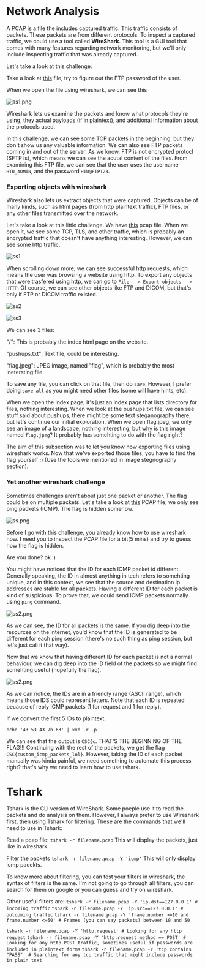 
# Network Analysis

A PCAP is a file the includes captured traffic. This traffic consists of packets. These packets are from different protocols. To inspect a captured traffic, we could use a tool called **WireShark**. This tool is a GUI tool that comes with many features regarding network monitoring, but we'll only include inspecting traffic that was already captured.

Let's take a look at this challenge:


Take a look at [this](../files/challenge_wireshark/ch1/chall.pcap) file, try to figure out the FTP password of the user.

When we open the file using wireshark, we can see this

![ss1.png](../files/challenge_wireshark/ch1/ss1.png)

Wireshark lets us examine the packets and know what protocols they're using, they actual payloads (if in plaintext), and additional information about the protocols used. 

In this challenge, we can see some TCP packets in the beginning, but they don't show us any valuable information. We can also see FTP packets coming in and out of the server. As we know, FTP is not encrypted protocl (SFTP is), which means we can see the acutal content of the files. From examining this FTP file, we can see that the user uses the username `HTU_ADMIN`, and the password `HTU@FTP123`. 

### Exporting objects with wireshark

Wireshark also lets us extract objects that were captured. Objects can be of many kinds, such as html pages (from http plaintext traffic), FTP files, or any other files transmitted over the network.

Let's take a look at this little challenge. We have [this](../files/challenge_wireshark/ch2/chall.pcapng) pcap file. When we open it, we see some TCP, TLS, and other traffic, which is probably an encrypted traffic that doesn't have anything interesting. However, we can see some http traffic.

![ss1](../files/challenge_wireshark/ch2/ss1.png)

When scrolling down more, we can see successful http requests, which means the user was browsing a website using http. To export any objects that were trasfered using http, we can go to `File --> Export objects --> HTTP`. Of course, we can see other objects like FTP and DICOM, but that's only if FTP or DICOM traffic existed. 

![ss2](../files/challenge_wireshark/ch2/ss2.png)

![ss3](../files/challenge_wireshark/ch2/ss3.png)

We can see 3 files:

"/": This is probably the index html page on the website.

"pushups.txt": Text file, could be interesting.

"flag.jpeg": JPEG image, named "flag", which is probably the most inetersting file.

To save any file, you can click on that file, then do `save`. However, I prefer doing `save all` as you might need other files (some will have hints, etc).

When we open the index page, it's just an index page that lists directory for files, nothing interesting. When we look at the pushups.txt file, we can see stuff said about pushups, there might be some text steganography there, but let's continue our initial exploration. When we open flag.jpeg, we only see an image of a landscape, nothing interesting, but why is this image named `flag.jpeg`? It probably has somehting to do with the flag right?

The aim of this subsection was to let you know how exporting files using wireshark works. Now that we've exported those files, you have to find the flag yourself ;\)  (Use the tools we mentioned in image stegnography section).

### Yet another wireshark challenge

Sometimes challenges aren't about just one packet or another. The flag could be on multiple packets. Let's take a look at [this](./files) PCAP file, we only see ping packets (ICMP). The flag is hidden somehow.

![ss.png](../files/challenge_wireshark/ch3/ss.png)

Before I go with this challenge, you already know how to use wireshark now. I need you to inspect the PCAP file for a bit(5 mins) and try to guess how the flag is hidden.

Are you done? ok :)

You might have noticed that the ID for each ICMP packet id different. Generally speaking, the ID in almost anything in tech refers to somehting unique, and in this context, we see that the source and destination ip addresses are stable for all packets. Having a different ID for each packet is kind of suspicious. To prove that, we could send ICMP packets normally using `ping` command.

![ss2.png](../files/challenge_wireshark/ch3/ss2.png)

As we can see, the ID for all packets is the same. If you dig deep into the resources on the internet, you'd know that the ID is generated to be different for each ping session (there's no such thing as ping session, but let's just call it that way).

Now that we know that having different ID for each packet is not a normal behaviour, we can dig deep into the ID field of the packets so we might find somehting useful (hopefully the flag).

![ss2.png](../files/challenge_wireshark/ch3/ss3.png)

As we can notice, the IDs are in a friendly range (ASCII range), which means those IDS could represent letters. Note that each ID is repeated because of reply ICMP packets (1 for request and 1 for reply).

If we convert the first 5 IDs to plaintext:

```echo '43 53 43 7b 63' | xxd -r -p```

We can see that the output is `CSC{c`. THAT'S THE BEGINNING OF THE FLAG!!! Continuing with the rest of the packets, we get the flag `CSC{custom_icmp_packets_lol}`. However, taking the ID of each packet manually was kinda painful, we need something to automate this process right? that's why we need to learn how to use tshark.

# Tshark

Tshark is the CLI version of WireShark. Some poeple use it to read the packets and do analysis on them. However, I always prefer to use Wireshark first, then using Tshark for filtering. These are the commands that we'll need to use in Tshark:

Read a pcap file:
```tshark -r filename.pcap```
This will display the packets, just like in wireshark.

Filter the packets 
```tshark -r filename.pcap -Y 'icmp'```
This will only display icmp pacekts. 

To know more about filtering, you can test your filters in wireshark, the syntax of filters is the same. I'm not going to go through all filters, you can search for them on google or you can guess and try on wireshark.

Other useful filters are:
```tshark -r filename.pcap -Y 'ip.dst==127.0.0.1' # incoming traffic```
```tshark -r filename.pcap -Y 'ip.src==127.0.0.1' # outcoming traffic```
```tshark -r filename.pcap -Y 'frame.number >=10 and frame.number <=50' # Frames (you can say packets) between 10 and 50```

```tshark -r filename.pcap -Y 'http.request' # Looking for any http request```
```tshark -r filename.pcap -Y 'http.request.method == POST' # Looking for any http POST traffic, sometimes useful if passwords are included in plaintext forms```
```tshark -r filename.pcap -Y 'tcp contains "PASS"' # Searching for any tcp traffic that might include passwords in plain text```
